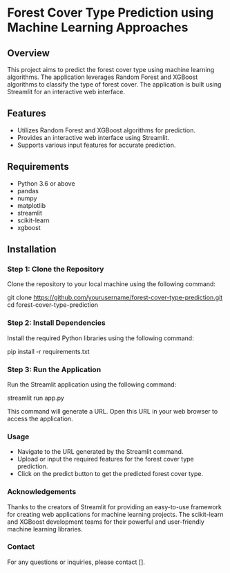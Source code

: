 # Forest Cover Type Prediction using Machine Learning Approaches

## Overview
This project aims to predict the forest cover type using machine learning algorithms. The application leverages Random Forest and XGBoost algorithms to classify the type of forest cover. The application is built using Streamlit for an interactive web interface.

## Features
- Utilizes Random Forest and XGBoost algorithms for prediction.
- Provides an interactive web interface using Streamlit.
- Supports various input features for accurate prediction.

## Requirements
- Python 3.6 or above
- pandas
- numpy
- matplotlib
- streamlit
- scikit-learn
- xgboost

## Installation

### Step 1: Clone the Repository
Clone the repository to your local machine using the following command:

git clone https://github.com/yourusername/forest-cover-type-prediction.git
cd forest-cover-type-prediction

### Step 2: Install Dependencies
Install the required Python libraries using the following command:

pip install -r requirements.txt

### Step 3: Run the Application
Run the Streamlit application using the following command:

streamlit run app.py

This command will generate a URL. Open this URL in your web browser to access the application.

### Usage

- Navigate to the URL generated by the Streamlit command.
- Upload or input the required features for the forest cover type prediction.
- Click on the predict button to get the predicted forest cover type.

### Acknowledgements

Thanks to the creators of Streamlit for providing an easy-to-use framework for creating web applications for machine learning projects.
The scikit-learn and XGBoost development teams for their powerful and user-friendly machine learning libraries.

### Contact

For any questions or inquiries, please contact [].
